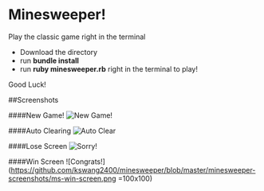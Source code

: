 # Minesweeper!
Play the classic game right in the terminal

+ Download the directory 
+ run **bundle install**
+ run **ruby minesweeper.rb** right in the terminal to play!

Good Luck!

##Screenshots

####New Game!
![New Game!](https://github.com/kswang2400/minesweeper/blob/master/minesweeper-screenshots/mw-new-game.png)

####Auto Clearing 
![Auto Clear](https://github.com/kswang2400/minesweeper/blob/master/minesweeper-screenshots/ms-auto-clear.png)

####Lose Screen
![Sorry!](https://github.com/kswang2400/minesweeper/blob/master/minesweeper-screenshots/ms-lose-screen.png)

####Win Screen
![Congrats!](https://github.com/kswang2400/minesweeper/blob/master/minesweeper-screenshots/ms-win-screen.png =100x100)